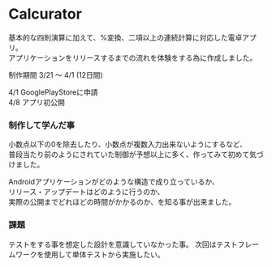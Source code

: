 # Calcurator

基本的な四則演算に加えて、%変換、二項以上の連続計算に対応した電卓アプリ。  
アプリケーションをリリースするまでの流れを体験をする為に作成しました。

制作期間 3/21 ～ 4/1 (12日間)

4/1 GooglePlayStoreに申請  
4/8 アプリ初公開

  
### 制作して学んだ事

小数点以下の0を除去したり、小数点が複数入力出来ないようにするなど、  
普段当たり前のようにされていた制御が予想以上に多く、作ってみて初めて気づけました。
  
Androidアプリケーションがどのような構造で成り立っているか、  
リリース・アップデートはどのように行うのか、  
実際の公開までどれほどの時間がかかるのか、を知る事が出来ました。

### 課題

テストをする事を想定した設計を意識していなかった事。
次回はテストフレームワークを使用して単体テストから実施したい。
